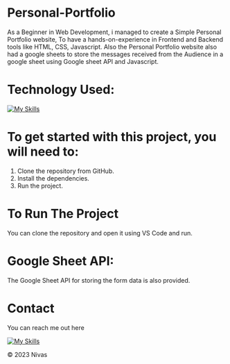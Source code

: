 # Personal-Portfolio
As a Beginner in Web Development, i managed to create a Simple Personal Portfolio website, To have a hands-on-experience in Frontend and Backend tools like HTML, CSS, Javascript. Also the Personal Portfolio website also had a google sheets to store the messages received from the Audience in a google sheet using Google sheet API and Javascript.


# Technology Used:

[![My Skills](https://skillicons.dev/icons?i=html,css,js)](#)


# To get started with this project, you will need to:

1. Clone the repository from GitHub.
2. Install the dependencies.
3. Run the project.


# To Run The Project
You can clone the repository and open it using VS Code and run.

# Google Sheet API:
The Google Sheet API for storing the form data is also provided.

# Contact

You can reach me out here

[![My Skills](https://skillicons.dev/icons?i=linkedin)](https://www.linkedin.com/in/nivas-r-21257a205/)


© 2023 Nivas
